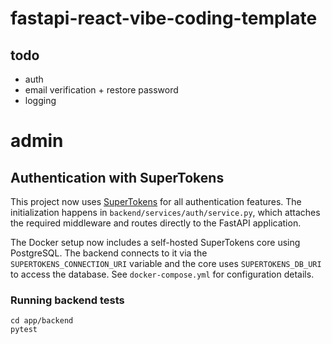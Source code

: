 # fastapi-react-vibe-coding-template

## todo
- auth
- email verification + restore password
- logging

# admin

## Authentication with SuperTokens

This project now uses [SuperTokens](https://supertokens.com/docs) for all
authentication features. The initialization happens in
`backend/services/auth/service.py`, which attaches the required middleware and
routes directly to the FastAPI application.

The Docker setup now includes a self-hosted SuperTokens core using PostgreSQL.
The backend connects to it via the `SUPERTOKENS_CONNECTION_URI` variable and the
core uses `SUPERTOKENS_DB_URI` to access the database. See `docker-compose.yml`
for configuration details.

### Running backend tests

```
cd app/backend
pytest
```

